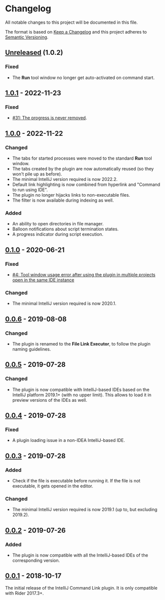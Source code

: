 Changelog
=========
All notable changes to this project will be documented in this file.

The format is based on [Keep a Changelog](http://keepachangelog.com/en/1.0.0/) and this project adheres to [Semantic Versioning](http://semver.org/spec/v2.0.0.html).

## [Unreleased] (1.0.2)
### Fixed
- The **Run** tool window no longer get auto-activated on command start.

## [1.0.1] - 2022-11-23
### Fixed
- [#31: The progress is never removed](https://github.com/ForNeVeR/file-link-executor/issues/31).

## [1.0.0] - 2022-11-22
### Changed
- The tabs for started processes were moved to the standard **Run** tool window.
- The tabs created by the plugin are now automatically reused (so they won't pile up as before).
- The minimal IntelliJ version required is now 2022.2.
- Default link highlighting is now combined from hyperlink and "Command to run using IDE".
- The plugin no longer hijacks links to non-executable files.
- The filter is now available during indexing as well.

### Added
- An ability to open directories in file manager.
- Balloon notifications about script termination states.
- A progress indicator during script execution.

## [0.1.0] - 2020-06-21
### Fixed
- [#4: Tool window usage error after using the plugin in multiple projects open in the same IDE instance](https://github.com/ForNeVeR/file-link-executor/issues/4)

### Changed
- The minimal IntelliJ version required is now 2020.1.

## [0.0.6] - 2019-08-08
### Changed
- The plugin is renamed to the **File Link Executor**, to follow the plugin naming guidelines.

## [0.0.5] - 2019-07-28
### Changed
- The plugin is now compatible with IntelliJ-based IDEs based on the IntelliJ platform 2019.1+ (with no upper limit). This allows to load it in preview versions of the IDEs as well.

## [0.0.4] - 2019-07-28
### Fixed
- A plugin loading issue in a non-IDEA IntelliJ-based IDE.

## [0.0.3] - 2019-07-28
### Added
- Check if the file is executable before running it. If the file is not executable, it gets opened in the editor.

### Changed
- The minimal IntelliJ version required is now 2019.1 (up to, but excluding 2019.2).

## [0.0.2] - 2019-07-26
### Added
- The plugin is now compatible with all the IntelliJ-based IDEs of the corresponding version.

## [0.0.1] - 2018-10-17
The initial release of the IntelliJ Command Link plugin. It is only compatible with Rider 2017.3+.

[0.0.1]: https://github.com/ForNeVeR/file-link-executor/releases/tag/v0.0.1
[0.0.2]: https://github.com/ForNeVeR/file-link-executor/compare/v0.0.1...v0.0.2
[0.0.3]: https://github.com/ForNeVeR/file-link-executor/compare/v0.0.2...v0.0.3
[0.0.4]: https://github.com/ForNeVeR/file-link-executor/compare/v0.0.3...v0.0.4
[0.0.5]: https://github.com/ForNeVeR/file-link-executor/compare/v0.0.4...v0.0.5
[0.0.6]: https://github.com/ForNeVeR/file-link-executor/compare/v0.0.5...v0.0.6
[0.1.0]: https://github.com/ForNeVeR/file-link-executor/compare/v0.0.6...v0.1.0
[1.0.0]: https://github.com/ForNeVeR/file-link-executor/compare/v0.1.0...v1.0.0
[1.0.1]: https://github.com/ForNeVeR/file-link-executor/compare/v1.0.0...v1.0.1
[Unreleased]: https://github.com/ForNeVeR/file-link-executor/compare/v1.0.1...HEAD
